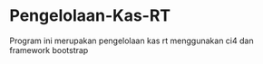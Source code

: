 # Pengelolaan-Kas-RT
Program ini merupakan pengelolaan kas rt menggunakan ci4 dan framework bootstrap
